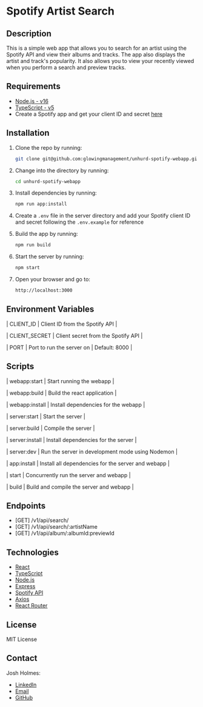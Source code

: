 # Spotify Artist Search

## Description

This is a simple web app that allows you to search for an artist using the Spotify API and view their albums and tracks. The app also displays the artist and track's popularity. It also allows you to view your recently viewed when you perform a search and preview tracks.

## Requirements

- [Node.js - v16](https://nodejs.org/en/)
- [TypeScript - v5](https://www.typescriptlang.org/)
- Create a Spotify app and get your client ID and secret [here](https://developer.spotify.com/)

## Installation

1. Clone the repo by running:

    ```bash
    git clone git@github.com:glowingmanagement/unhurd-spotify-webapp.git
    ```

2. Change into the directory by running:

    ```bash
    cd unhurd-spotify-webapp
    ```

3. Install dependencies by running:

    ```bash
    npm run app:install
    ```

4. Create a `.env` file in the server directory and add your Spotify client ID and secret following the `.env.example` for reference

5. Build the app by running:

    ```bash
    npm run build
    ```

6. Start the server by running:

    ```bash
    npm start
    ```

7. Open your browser and go to:

    ```bash
    http://localhost:3000
    ```

## Environment Variables

| CLIENT_ID | Client ID from the Spotify API |

| CLIENT_SECRET | Client secret from the Spotify API |

| PORT | Port to run the server on | Default: 8000 |

## Scripts

| webapp:start | Start running the webapp |

| webapp:build | Build the react application |

| webapp:install | Install dependencies for the webapp |

| server:start | Start the server |

| server:build | Compile the server |

| server:install | Install dependencies for the server |

| server:dev | Run the server in development mode using Nodemon |

| app:install | Install all dependencies for the server and webapp |

| start | Concurrently run the server and webapp |

| build | Build and compile the server and webapp |

## Endpoints

- [GET] /v1/api/search/
- [GET] /v1/api/search/:artistName
- [GET] /v1/api/album/:albumId:previewId

## Technologies

- [React](https://reactjs.org/)
- [TypeScript](https://www.typescriptlang.org/)
- [Node.js](https://nodejs.org/en/)
- [Express](https://expressjs.com/)
- [Spotify API](https://developer.spotify.com/documentation/web-api/)
- [Axios](https://axios-http.com/)
- [React Router](https://v5.reactrouter.com/)

## License

MIT License

## Contact

Josh Holmes:

- [LinkedIn](https://www.linkedin.com/in/joshholmes22)
- [Email](mailto:josh@glowingmanagement.com)
- [GitHub](htts://www.github.com/glowingmanagement)
